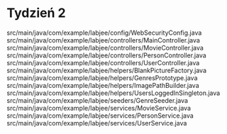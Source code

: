 # Tydzień 2


src/main/java/com/example/labjee/config/WebSecurityConfig.java
src/main/java/com/example/labjee/controllers/MainController.java
src/main/java/com/example/labjee/controllers/MovieController.java
src/main/java/com/example/labjee/controllers/PersonController.java
src/main/java/com/example/labjee/controllers/UserController.java
src/main/java/com/example/labjee/helpers/BlankPictureFactory.java
src/main/java/com/example/labjee/helpers/GenresPrototype.java
src/main/java/com/example/labjee/helpers/ImagePathBuilder.java
src/main/java/com/example/labjee/helpers/UsersLoggedInSingleton.java
src/main/java/com/example/labjee/seeders/GenreSeeder.java
src/main/java/com/example/labjee/services/MovieService.java
src/main/java/com/example/labjee/services/PersonService.java
src/main/java/com/example/labjee/services/UserService.java
